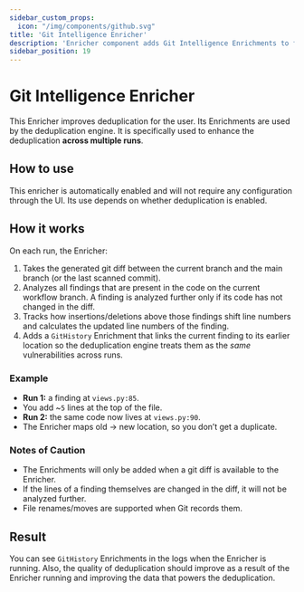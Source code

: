 ```yaml
---
sidebar_custom_props:
  icon: "/img/components/github.svg"
title: 'Git Intelligence Enricher'
description: 'Enricher component adds Git Intelligence Enrichments to findings, so they can be better deduplicated.'
sidebar_position: 19
---
```


# Git Intelligence Enricher

This Enricher improves deduplication for the user. Its Enrichments are used by the deduplication engine. It is specifically used to enhance the deduplication
**across multiple runs**.

## How to use

This enricher is automatically enabled and will not require any configuration through the UI. Its use depends on whether deduplication is enabled.

## How it works

On each run, the Enricher:

1. Takes the generated git diff between the current branch and the main branch (or the last scanned commit).
2. Analyzes all findings that are present in the code on the current workflow branch. A finding is analyzed further only if its code has not changed in the diff.
3. Tracks how insertions/deletions above those findings shift line numbers and calculates the updated line numbers of the finding.
4. Adds a
   `GitHistory` Enrichment that links the current finding to its earlier location so the deduplication engine treats them as the
   *same* vulnerabilities across runs.

### Example

* **Run 1:** a finding at `views.py:85`.
* You add \~`5` lines at the top of the file.
* **Run 2:** the same code now lives at `views.py:90`.
* The Enricher maps old → new location, so you don’t get a duplicate.

### Notes of Caution

* The Enrichments will only be added when a git diff is available to the Enricher.
* If the lines of a finding themselves are changed in the diff, it will not be analyzed further.
* File renames/moves are supported when Git records them.

## Result

You can see
`GitHistory` Enrichments in the logs when the Enricher is running. Also, the quality of deduplication should improve as a result of the Enricher running and improving the data that powers the deduplication.
